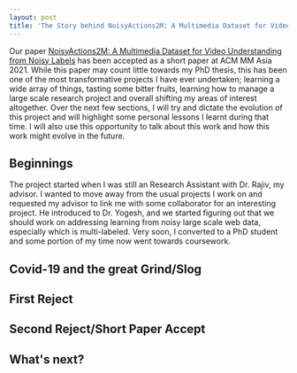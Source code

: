```yaml
---
layout: post
title: 'The Story behind NoisyActions2M: A Multimedia Dataset for Video Understanding from Noisy Labels'
---
```


Our paper [NoisyActions2M: A Multimedia Dataset for Video Understanding from Noisy Labels](https://arxiv.org/abs/2110.06827) has been accepted as a short paper at ACM MM Asia 2021. While this paper may count little towards my PhD thesis, this has been one of the most transformative projects I have ever undertaken; learning a wide array of things, tasting some bitter fruits, learning how to manage a large scale research project and overall shifting my areas of interest altogether. Over the next few sections, I will try and dictate the evolution of this project and will highlight some personal lessons I learnt during that time. I will also use this opportunity to talk about this work and how this work might evolve in the future.

## Beginnings

The project started when I was still an Research Assistant with Dr. Rajiv, my advisor. I wanted to move away from the usual projects I work on and requested my advisor to link me with some collaborator for an interesting project. He introduced to Dr. Yogesh, and we started figuring out that we should work on addressing learning from noisy large scale web data, especially which is multi-labeled. Very soon, I converted to a PhD student and some portion of my time now went towards coursework. 

## Covid-19 and the great Grind/Slog

## First Reject

## Second Reject/Short Paper Accept

## What's next?
